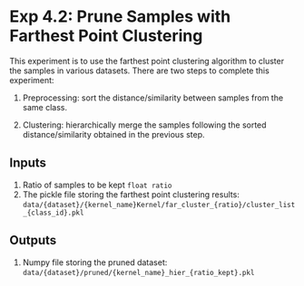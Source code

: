 # Exp 4.2: Prune Samples with Farthest Point Clustering

This experiment is to use the farthest point clustering algorithm to cluster the samples in various datasets.
There are two steps to complete this experiment:

1. Preprocessing: sort the distance/similarity between samples from the same class.

2. Clustering: hierarchically merge the samples following the sorted distance/similarity obtained in the previous step.

## Inputs

1. Ratio of samples to be kept `float ratio`
2. The pickle file storing the farthest point clustering results: `data/{dataset}/{kernel_name}Kernel/far_cluster_{ratio}/cluster_list_{class_id}.pkl`

## Outputs

1. Numpy file storing the pruned dataset: `data/{dataset}/pruned/{kernel_name}_hier_{ratio_kept}.pkl`
